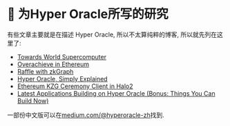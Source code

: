 # 👻 为Hyper Oracle所写的研究

有些文章主要就是在描述 Hyper Oracle, 所以不太算纯粹的博客, 所以就先列在这里了:
- [Towards World Supercomputer](https://mirror.xyz/hyperoracleblog.eth/uaygRzKoWIx4qrB97MLRMHVbuLYqH4Qj_Dcl94GxoZY)
- [Overachieve in Ethereum](https://mirror.xyz/hyperoracleblog.eth/n3c8QsNLCAPFqc5jisYV9zEtTCrxV3gjDFglNhiee94)
- [Raffle with zkGraph](https://mirror.xyz/hyperoracleblog.eth/AvBEIgiYGOXWN-64PjWHRSq-iOFvm266KFQzQpDnwvA)
- [Hyper Oracle, Simply Explained](https://mirror.xyz/hyperoracleblog.eth/FKvpIGI7fiuNr5rnTlFWAdxk4QCNFIR9rmqDPxWLc2w)
- [Ethereum KZG Ceremony Client in Halo2](https://mirror.xyz/hyperoracleblog.eth/vPwYqWWmsWW5JPqlOjk9fMo7Ba72D40Ph9SyjthEZDE)
- [Latest Applications Building on Hyper Oracle (Bonus: Things You Can Build Now)](https://mirror.xyz/hyperoracleblog.eth/Tik3nBI9mw05Ql_aHKZqm4hNxfxaEQdDAKn7JKcx0xQ)

一部份中文版可以在[medium.com/@hyperoracle-zh](https://medium.com/@hyperoracle-zh)找到.
